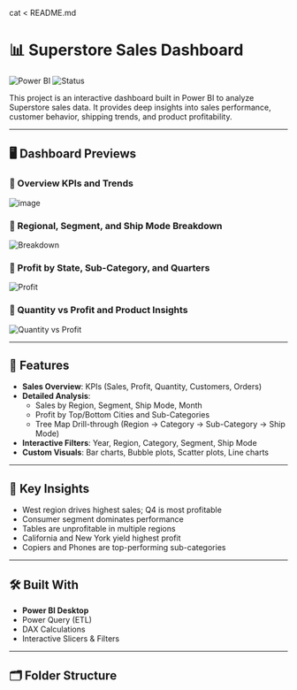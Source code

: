 cat <<EOF > README.md
# 📊 Superstore Sales Dashboard

![Power BI](https://img.shields.io/badge/Tool-PowerBI-yellow?logo=powerbi)
![Status](https://img.shields.io/badge/Project-Complete-brightgreen)

This project is an interactive dashboard built in Power BI to analyze Superstore sales data. It provides deep insights into sales performance, customer behavior, shipping trends, and product profitability.

---

## 🖥️ Dashboard Previews

### 🔹 Overview KPIs and Trends
![image](https://github.com/user-attachments/assets/07c35dd8-93d5-4ae0-86d2-5246609ff757)


### 🔹 Regional, Segment, and Ship Mode Breakdown
![Breakdown](dashboard_screenshots/breakdown.png)

### 🔹 Profit by State, Sub-Category, and Quarters
![Profit](dashboard_screenshots/profit_analysis.png)

### 🔹 Quantity vs Profit and Product Insights
![Quantity vs Profit](dashboard_screenshots/quantity_profit.png)

---

## 🚀 Features

- **Sales Overview**: KPIs (Sales, Profit, Quantity, Customers, Orders)
- **Detailed Analysis**:
  - Sales by Region, Segment, Ship Mode, Month
  - Profit by Top/Bottom Cities and Sub-Categories
  - Tree Map Drill-through (Region → Category → Sub-Category → Ship Mode)
- **Interactive Filters**: Year, Region, Category, Segment, Ship Mode
- **Custom Visuals**: Bar charts, Bubble plots, Scatter plots, Line charts

---

## 🧠 Key Insights

- West region drives highest sales; Q4 is most profitable
- Consumer segment dominates performance
- Tables are unprofitable in multiple regions
- California and New York yield highest profit
- Copiers and Phones are top-performing sub-categories

---

## 🛠 Built With

- **Power BI Desktop**
- Power Query (ETL)
- DAX Calculations
- Interactive Slicers & Filters

---

## 🗂️ Folder Structure


